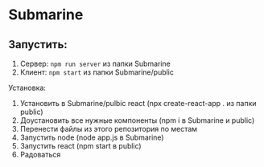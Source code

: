 # Submarine
## Запустить:
1. Сервер: `npm run server` из папки Submarine
1. Клиент: `npm start` из папки Submarine/public

Установка:
1. Установить в Submarine/pulbic react (npx create-react-app . из папки public)
2. Доустановить все нужные компоненты (npm i в Submarine и public)
3. Перенести файлы из этого репозитория по местам
4. Запустить node (node app.js в Submarine)
5. Запустить react (npm start в public)
6. Радоваться
